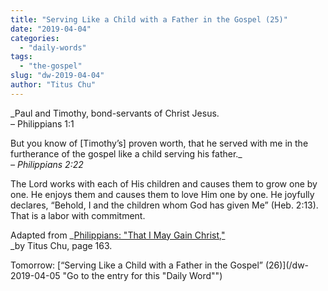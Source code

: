 ```yaml
---
title: "Serving Like a Child with a Father in the Gospel (25)"
date: "2019-04-04"
categories: 
  - "daily-words"
tags: 
  - "the-gospel"
slug: "dw-2019-04-04"
author: "Titus Chu"
---
```


_Paul and Timothy, bond-servants of Christ Jesus.  
– Philippians 1:1  
  
But you know of \[Timothy’s\] proven worth, that he served with me in the furtherance of the gospel like a child serving his father._  
_– Philippians 2:22_

The Lord works with each of His children and causes them to grow one by one. He enjoys them and causes them to love Him one by one. He joyfully declares, “Behold, I and the children whom God has given Me” (Heb. 2:13). That is a labor with commitment.

Adapted from _[Philippians: "That I May Gain Christ,"](/book-philippians/ "Go to the listing for this book")  
_by Titus Chu, page 163.

Tomorrow: [“Serving Like a Child with a Father in the Gospel” (26)](/dw-2019-04-05 "Go to the entry for this "Daily Word"")
